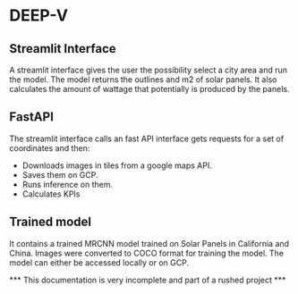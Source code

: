 # DEEP-V
## Streamlit Interface
A streamlit interface gives the user the possibility select a city area and run the model.
The model returns the outlines and m2 of solar panels.
It also calculates the amount of wattage that potentially is produced by the panels. 

## FastAPI
The streamlit interface calls an fast API interface gets requests for a set of coordinates and then:
- Downloads images in tiles from a google maps API.
- Saves them on GCP.
- Runs inference on them.
- Calculates KPIs

## Trained model
It contains a trained MRCNN model trained on Solar Panels in California and China. 
Images were converted to COCO format for training the model.
The model can either be accessed locally or on GCP. 

*** This documentation is very incomplete and part of a rushed project ***
